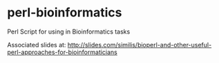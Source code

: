 # perl-bioinformatics
Perl Script for using in Bioinformatics tasks

Associated slides at: http://slides.com/similis/bioperl-and-other-useful-perl-approaches-for-bioinformaticians
